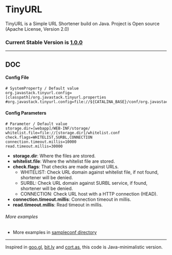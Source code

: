 # TinyURL

TinyURL is a Simple URL Shortener build on Java. Project is Open source (Apache License, Version 2.0) 

### Current Stable Version is [1.0.0](https://maven-release.s3.amazonaws.com/release/org/javastack/tinyurl/1.0.0/tinyurl-1.0.0.war)

---

## DOC

#### Config File

    # SystemProperty / Default value
    org.javastack.tinyurl.config=[classpath]/org.javastack.tinyurl.properties
    #org.javastack.tinyurl.config=file://${CATALINA_BASE}/conf/org.javastack.tinyurl.properties

#### Config Parameters

    # Parameter / Default value
	storage.dir=[webapp]/WEB-INF/storage/
	whitelist.file=file://[storage.dir]/whitelist.conf
	check.flags=WHITELIST,SURBL,CONNECTION
	connection.timeout.millis=10000
	read.timeout.millis=30000

* **storage.dir**: Where the files are stored.
* **whitelist.file**: Where the whitelist file are stored.
* **check.flags**: That checks are made against URLs.
    * WHITELIST: Check URL domain against whitelist file, if not found, shortener will be denied.
    * SURBL: Check URL domain against SURBL service, if found, shortener will be denied.
    * CONNECTION: Check URL host with a HTTP connection (HEAD). 
* **connection.timeout.millis**: Connection timeout in millis.
* **read.timeout.millis**: Read timeout in millis.

###### More examples

* More examples in [sampleconf directory](https://github.com/ggrandes/tinyurl/tree/master/sampleconf/)

---
Inspired in [goo.gl](https://goo.gl/), [bit.ly](https://bitly.com/) and [cort.as](http://cortas.elpais.com/), this code is Java-minimalistic version.
